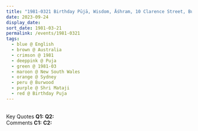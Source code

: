 ```yaml
---
title: "1981-0321 Birthday Pūjā, Wisdom, Āśhram, 10 Clarence Street, Burwood, Sydney, New South Wales, Australia"
date: 2023-09-24
display_date: 
sort_date: 1981-03-21
permalink: /events/1981-0321
tags:
  - blue @ English
  - brown @ Australia
  - crimson @ 1981
  - deeppink @ Puja
  - green @ 1981-03
  - maroon @ New South Wales
  - orange @ Sydney
  - peru @ Burwood
  - purple @ Shri Mataji
  - red @ Birthday Puja
---
```


<br>

<wave-list>
  <list-title color="DarkSeaGreen" width="55">Key Quotes</list-title>
  <list-item color="BlanchedAlmond" width="280"><b>Q1:</b> <i></i></list-item>
  <list-item color="Lavender" width="280"><b>Q2:</b> <i></i></list-item>
</wave-list>

<br>

<wave-list>
  <list-title color="DarkSeaGreen" width="55">Comments</list-title>
  <list-item color="BlanchedAlmond" width="280"><b>C1:</b> <i></i></list-item>
  <list-item color="Lavender" width="280"><b>C2:</b> <i></i></list-item>
</wave-list>
